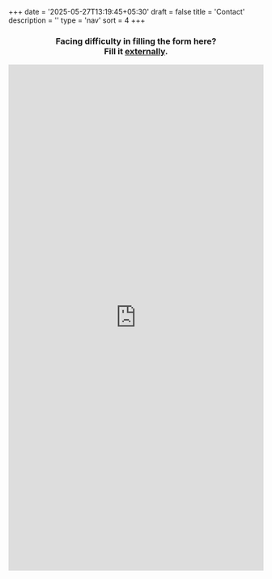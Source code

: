 +++
date = '2025-05-27T13:19:45+05:30'
draft = false
title = 'Contact'
description = ''
type = 'nav'
sort = 4
+++

<h3 style="text-align: center;">Facing difficulty in filling the form here? <br/>Fill it <a href="https://forms.gle/Vp5Ffoovtu6z1W4u6" class="extlink">externally</a>.</h3>

<iframe src="https://docs.google.com/forms/d/e/1FAIpQLSdGu20JUuQ41AFcZKbwReLDQKGSdQIZFB64VCQMu4jX8yjqKw/viewform?embedded=true" width="100%" height="1000px" frameborder="0" marginheight="0" marginwidth="0">Loading…</iframe>
